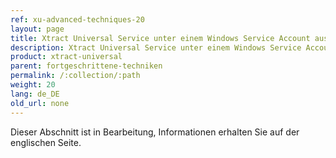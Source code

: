 ```yaml
---
ref: xu-advanced-techniques-20
layout: page
title: Xtract Universal Service unter einem Windows Service Account ausführen
description: Xtract Universal Service unter einem Windows Service Account ausführen
product: xtract-universal
parent: fortgeschrittene-techniken
permalink: /:collection/:path
weight: 20
lang: de_DE
old_url: none
---
```

Dieser Abschnitt ist in Bearbeitung, Informationen erhalten Sie auf der englischen Seite.
